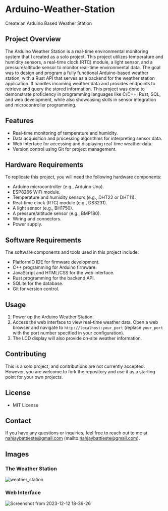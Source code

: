 # Arduino-Weather-Station
Create an Arduino Based Weather Station

## Project Overview

The Arduino Weather Station is a real-time environmental monitoring system that I created as a solo project. This project utilizes temperature and humidity sensors, a real-time clock (RTC) module, a light sensor, and a pressure/altitude sensor to monitor real-time environmental data. The goal was to design and program a fully functional Arduino-based weather station, with a Rust API that serves as a backend for the weather station application. It handles incoming weather data and provides endpoints to retrieve and query the stored information. This project was done to demonstrate proficiency in programming languages like C/C++, Rust, SQL, and web development, while also showcasing skills in sensor integration and microcontroller programming.


## Features
- Real-time monitoring of temperature and humidity.
- Data acquisition and processing algorithms for interpreting sensor data.
- Web interface for accessing and displaying real-time weather data.
- Version control using Git for project management.

## Hardware Requirements

To replicate this project, you will need the following hardware components:

- Arduino microcontroller (e.g., Arduino Uno).
- ESP8266 WiFi module.
- Temperature and humidity sensors (e.g., DHT22 or DHT11).
- Real-time clock (RTC) module (e.g., DS3231).
- A light sensor (e.g., BH1750).
- A pressure/altitude sensor (e.g., BMP180).
- Wiring and connectors.
- Power supply.

## Software Requirements

The software components and tools used in this project include:

- PlatformIO IDE for firmware development.
- C++ programming for Arduino firmware.
- JavaScript and HTML/CSS for the web interface.
- Rust programming for the backend API.
- SQLite for the database.
- Git for version control.


## Usage

1. Power up the Arduino Weather Station.
2. Access the web interface to view real-time weather data. Open a web browser and navigate to `http://localhost:your_port` (replace `your_port` with the port number specified in your configuration).
3. The LCD display will also provide on-site weather information.

## Contributing

This is a solo project, and contributions are not currently accepted. However, you are welcome to fork the repository and use it as a starting point for your own projects.

## License

- MIT License

## Contact

If you have any questions or inquiries, feel free to reach out to me at nahjaybattieste@gmail.com (mailto:nahjaybattieste@gmail.com).

## Images
### The Weather Station
![weather_station](https://github.com/Nahjay/Arduino-Weather-Station/assets/127258036/ed12a434-13eb-46fc-9ddb-8adc222353ad)

### Web Interface
![Screenshot from 2023-12-12 18-39-26](https://github.com/Nahjay/Arduino-Weather-Station/assets/127258036/4a1c1aa5-ed00-4e42-88d7-cf763a353dc4)



